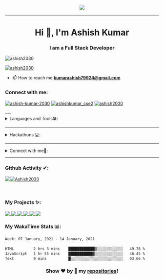 <p align="center">
  <img src="https://github.com/thompsonemerson/thompsonemerson/raw/master/cover-thompson.png" />
</p>


----
<h1 align="center">Hi 👋, I'm Ashish Kumar</h1>
<h3 align="center" font-family=" Miama">I am a Full Stack Developer</h3>

<p align="left"> <img src="https://komarev.com/ghpvc/?username=ashish2030&label=Profile%20views&color=0e75b6&style=flat" alt="ashish2030" /> </p>

<p align="left"> <a href="https://github.com/ryo-ma/github-profile-trophy"><img src="https://github-profile-trophy.vercel.app/?username=ashish2030" alt="ashish2030" /></a> </p>

- 📫 How to reach me **kumarashish79924@gmail.com**

<h3 align="left">Connect with me:</h3>
<p align="left">
<a href="https://linkedin.com/in/ashish-kumar-2030" target="blank"><img align="center" src="https://cdn.jsdelivr.net/npm/simple-icons@3.0.1/icons/linkedin.svg" alt="ashish-kumar-2030" height="30" width="40" /></a>
<a href="https://www.hackerrank.com/ashishkumar_cse2" target="blank"><img align="center" src="https://cdn.jsdelivr.net/npm/simple-icons@3.0.1/icons/hackerrank.svg" alt="ashishkumar_cse2" height="30" width="40" /></a>
<a href="https://www.leetcode.com/ashish2030" target="blank"><img align="center" src="https://cdn.jsdelivr.net/npm/simple-icons@3.0.1/icons/leetcode.svg" alt="ashish2030" height="30" width="40" /></a>
</p>
---

<details>
<summary>
Languages and Tools🛠:
</summary>
  <br/>
<code><img height="20" src="https://raw.githubusercontent.com/github/explore/80688e429a7d4ef2fca1e82350fe8e3517d3494d/topics/html/html.png"></code>
<code><img height="20" src="https://raw.githubusercontent.com/github/explore/80688e429a7d4ef2fca1e82350fe8e3517d3494d/topics/css/css.png"></code>
<code><img height="20" src="https://raw.githubusercontent.com/github/explore/80688e429a7d4ef2fca1e82350fe8e3517d3494d/topics/javascript/javascript.png"></code>
<code><img height="20" src="https://raw.githubusercontent.com/github/explore/80688e429a7d4ef2fca1e82350fe8e3517d3494d/topics/android/android.png"></code>
<code><img height="20" src="https://raw.githubusercontent.com/github/explore/80688e429a7d4ef2fca1e82350fe8e3517d3494d/topics/react/react.png"></code> 
<code><img height="20" src="https://raw.githubusercontent.com/github/explore/80688e429a7d4ef2fca1e82350fe8e3517d3494d/topics/nodejs/nodejs.png"></code>
<code><img height="20" src="https://raw.githubusercontent.com/github/explore/80688e429a7d4ef2fca1e82350fe8e3517d3494d/topics/git/git.png"></code>
<code><img height="20" src="https://upload.wikimedia.org/wikipedia/commons/thumb/a/ae/Github-desktop-logo-symbol.svg/1024px-Github-desktop-logo-symbol.svg.png"></code>
<code><img height="20" src="https://raw.githubusercontent.com/github/explore/80688e429a7d4ef2fca1e82350fe8e3517d3494d/topics/mysql/mysql.png"></code>
<code><img height="20" src="https://raw.githubusercontent.com/github/explore/80688e429a7d4ef2fca1e82350fe8e3517d3494d/topics/firebase/firebase.png"></code>
<code><img height="20" src="https://upload.wikimedia.org/wikipedia/commons/thumb/b/b2/Bootstrap_logo.svg/1024px-Bootstrap_logo.svg.png"></code>
<code><img height="20" src="https://cdn.iconscout.com/icon/free/png-512/c-programming-569564.png"></code>
<code><img height="20" src="https://e7.pngegg.com/pngimages/46/626/png-clipart-c-logo-the-c-programming-language-computer-icons-computer-programming-source-code-programming-miscellaneous-template.png"></code>
<code><img height="20" src="https://upload.wikimedia.org/wikipedia/en/d/d2/Sublime_Text_3_logo.png"></code>
<code><img height="20" src="https://banner2.cleanpng.com/20181122/krs/kisspng-java-programming-language-selenium-computer-softwa-july-2-16-halab-4-dev-5bf78387a7bb41.028192901542947719687.jpg"></code>
<code><img height="20" src="https://upload.wikimedia.org/wikipedia/commons/thumb/9/9a/Visual_Studio_Code_1.35_icon.svg/1024px-Visual_Studio_Code_1.35_icon.svg.png"></code>
</details>

---

<details>
<summary> Hackathons 💻: </summary>
  
<br/>

Def Hacks | Global 2.0  -  [Check out!](https://defhacks.co/hackathons/global_2.0)<br/>
Octa Hacks 3.0          -  [Check out!](https://octahacks.tech/)<br/>
HackSRM 3.0             -  [Check out!](https://hacksrm.tech/)<br/>
UniHack                 -  [Check out!](https://unihack.eu/)<br/>
NextStep Hacks          -  [Check out!](https://nextstephacks.weebly.com/)<br/>
Hack With CW            -  [Check out!](https://hackwithcw.tech/)<br/>
ThetaHacks I           -  [Check out!](https://thetahacks.tech/)<br/>

</details>

---

<details>
<summary> Connect with me🤝: </summary>  

<br/>

<a href="https://t.me/Dave_bhandari">
  <img align="left" alt="Dave's Telegram" width="22px" src="https://web.telegram.org/img/logo_share.png" />
</a>

<a href="https://github.com/Davekibh">
  <img align="left" alt="Dave's Github" width="22px" src="https://upload.wikimedia.org/wikipedia/commons/thumb/a/ae/Github-desktop-logo-symbol.svg/1024px-Github-desktop-logo-symbol.svg.png" />
</a>

<a href="https://instagram.com/Dave_bhandari/">
  <img align="left" alt="Dave's Instagram" width="22px" src="https://upload.wikimedia.org/wikipedia/commons/thumb/a/a5/Instagram_icon.png/600px-Instagram_icon.png" />
</a>

<a href="https://www.facebook.com/people/Dave-Bhandari/100005906536571">
  <img align="left" alt="Dave's Facebook" width="22px" src="https://facebookbrand.com/wp-content/uploads/2019/04/f_logo_RGB-Hex-Blue_512.png?w=512&h=512" />
</a>

<a href="https://twitter.com/dave_bhandari">
  <img align="left" alt="Dave's Twitter" width="22px" src="https://cdn2.iconfinder.com/data/icons/metro-uinvert-dock/256/Twitter_NEW.png" />
</a>

<a href="https://linkedin.com/in/dave-bhandari-4a74761a7/">
  <img align="left" alt="Dave's Linkdein" width="22px" src="https://cdn3.iconfinder.com/data/icons/inficons/512/linkedin.png" />
</a>

<br/>

</details>

---

### Github Activity ✔:

<a href="https://github.com/ashish2030">
  <img align="left" src="https://github-readme-stats.vercel.app/api/top-langs/?username=ashish2030&theme=tokyonight" />
  </a>
<a href="https://github.com/ashish2030">
 <img align="center" src="https://github-readme-stats.vercel.app/api?username=ashish2030&show_icons=true&theme=tokyonight&line_height=27" alt="Ashish2030"/>
</a>
<br/>
<br/>
<br/>

### My Projects ✨:
  
<a href="https://github.com/ashish2030/Mycart">
  <img align="center" src="https://github-readme-stats.vercel.app/api/pin/?username=ashish2030&repo=Mycart&theme=tokyonight" />
</a>

<a href="https://github.com/Ashish2030/TodoList">
 <img align="center" src="https://github-readme-stats.vercel.app/api/pin/?username=ashish2030&repo=TodoList&theme=tokyonight" />
</a>

<a href="https://github.com/Ashish2030/Hackerrank-30-days-code">
  <img align="center" src="https://github-readme-stats.vercel.app/api/pin/?username=ashish2030&repo=Hackerrank-30-days-code&theme=tokyonight" />
</a>

<a href="https://github.com/Ashish2030/Packman-Game">
 <img align="center" src="https://github-readme-stats.vercel.app/api/pin/?username=ashish2030&repo=Packman-Game&theme=tokyonight" />
</a>

<a href="https://github.com/Ashish2030/Data-Structures">
 <img align="center" src="https://github-readme-stats.vercel.app/api/pin/?username=ashish2030&repo=Data-Structures&theme=tokyonight" />
</a>

<a href="https://github.com/Ashish2030/Tetris-Game">
 <img align="center" src="https://github-readme-stats.vercel.app/api/pin/?username=ashish2030&repo=Tetris-Game&theme=tokyonight" />
</a>

### My WakaTime Stats 📊:

<!--START_SECTION:waka-->
```text
Week: 07 January, 2021 - 14 January, 2021

HTML         2 hrs 3 mins    ████████████▒░░░░░░░░░░░░   49.78 % 
JavaScript   1 hr 55 mins    ███████████▓░░░░░░░░░░░░░   46.45 % 
Text         9 mins          █░░░░░░░░░░░░░░░░░░░░░░░░   03.66 % 
```
<!--END_SECTION:waka-->

<div align="center">
  

### Show ❤️ by 🌟 my [repositories](https://ashish2030?tab=repositories)!

</div>
